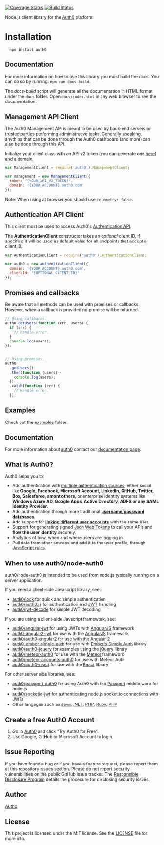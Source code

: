 [![Coverage Status](https://coveralls.io/repos/github/auth0/node-auth0/badge.svg?branch=master)](https://coveralls.io/github/auth0/node-auth0?branch=master) [![Build Status](https://travis-ci.org/auth0/node-auth0.svg)](https://travis-ci.org/auth0/node-auth0)

Node.js client library for the [Auth0](https://auth0.com) platform.

# Installation

~~~
  npm install auth0
~~~

## Documentation
For more information on how to use this library you must build the docs. You can do so by running: `npm run docs-build`.

The *docs-build* script will generate all the documentation in HTML format under the `docs` folder. Open `docs/index.html` in any web browser to see the documentation.

## Management API Client
The Auth0 Management API is meant to be used by back-end servers or trusted parties performing administrative tasks. Generally speaking, anything that can be done through the Auth0 dashboard (and more) can also be done through this API.


Initialize your client class with an API v2 token (you can generate one [here](https://auth0.com/docs/apiv2)) and a domain.

~~~js
var ManagementClient = require('auth0').ManagementClient;

var management = new ManagementClient({
  token: '{YOUR_API_V2_TOKEN}',
  domain: '{YOUR_ACCOUNT}.auth0.com'
});
~~~

Note: When using at browser you should use `telemetry: false`.

## Authentication API Client
This client must be used to access Auth0's [Authentication API](https://auth0.com/docs/auth-api).

The **AuthenticationClient** constructor takes an *optional* client ID, if specified it will be used as default value for all endpoints that accept a client ID.

~~~js
var AuthenticationClient = require('auth0').AuthenticationClient;

var auth0 = new AuthenticationClient({
  domain: '{YOUR_ACCOUNT}.auth0.com',
  clientId: '{OPTIONAL_CLIENT_ID}'
});
~~~

## Promises and callbacks

Be aware that all methods can be used with promises or callbacks. However, when a callback is provided no promise will be returned.

~~~js
// Using callbacks.
auth0.getUsers(function (err, users) {
  if (err) {
    // handle error.
  }
  console.log(users);
});


// Using promises.
auth0
  .getUsers()
  .then(function (users) {
    console.log(users);
  })
  .catch(function (err) {
    // Handle error.
  });
~~~


## Examples

Check out the [examples](examples/) folder.

## Documentation

For more information about [auth0](http://auth0.com) contact our [documentation page](http://docs.auth0.com/).

## What is Auth0?

Auth0 helps you to:

* Add authentication with [multiple authentication sources](https://docs.auth0.com/identityproviders), either social like **Google, Facebook, Microsoft Account, LinkedIn, GitHub, Twitter, Box, Salesforce, amont others**, or enterprise identity systems like **Windows Azure AD, Google Apps, Active Directory, ADFS or any SAML Identity Provider**.
* Add authentication through more traditional **[username/password databases](https://docs.auth0.com/mysql-connection-tutorial)**.
* Add support for **[linking different user accounts](https://docs.auth0.com/link-accounts)** with the same user.
* Support for generating signed [Json Web Tokens](https://docs.auth0.com/jwt) to call your APIs and **flow the user identity** securely.
* Analytics of how, when and where users are logging in.
* Pull data from other sources and add it to the user profile, through [JavaScript rules](https://docs.auth0.com/rules).

## When to use auth0/node-auth0

auth0/node-auth0 is intended to be used from node.js typically running on a server application.

If you need a client-side Javascript library, see:
* [auth0/lock](https://github.com/auth0/lock) for quick and simple authentication
* [auth0/auth0.js](https://github.com/auth0/auth0.js) for authentication and [JWT](http://openid.net/specs/draft-jones-json-web-token-07.html) handling
* [auth0/jwt-decode](https://github.com/auth0/jwt-decode) for simple JWT decoding 

If you are using a client-side Javscript framework, see:
* [auth0/angular-jwt](https://github.com/auth0/angular-jwt) for using JWTs with [AngularJS](https://angularjs.org/) framework
* [auth0-angular2-jwt](https://github.com/auth0/angular2-jwt) for use with the [AngularJS](https://angularjs.org/) framework
* [auth0/auth0-angular2](https://github.com/auth0/auth0-angular2) for use with the [Angular 2](https://angular.io/)
* [auth0-ember-simple-auth](https://github.com/auth0/auth0-ember-simple-auth) for use with [Ember's Simple Auth](https://github.com/simplabs/ember-simple-auth) library
* [auth0/auth0-jquery](https://github.com/auth0/auth0-jquery) for examples using the [jQuery](https://jquery.com/) library
* [auth0/meteor-auth0](https://github.com/auth0/meteor-auth0) for use with the [Meteor](https://www.meteor.com/) framework
* [auth0/meteor-accounts-auth0](https://github.com/auth0/meteor-accounts-auth0) for use with Meteor Auth
* [auth0/auth0-react](https://github.com/auth0/auth0-react) for use with the [React](https://facebook.github.io/react/) library

For other server side libraries, see:
* [auth0/passport-auth0](https://github.com/auth0/passport-auth0) for using Auth0 with the [Passport](http://passportjs.org/) middle ware for node.js
* [auth0/socketio-jwt](https://github.com/auth0/socketio-jwt) for authenticating node.js socket.io connections with JWTs
* Other langages such as [Java](auth0/auth0-java), [.NET](https://github.com/auth0/auth0.net), [PHP](https://github.com/auth0/auth0-PHP), [Ruby](https://github.com/auth0/ruby-auth0), [PHP](https://github.com/auth0/auth0-PHP)

## Create a free Auth0 Account

1. Go to [Auth0](https://auth0.com) and click "Try Auth0 for Free".
2. Use Google, GitHub or Microsoft Account to login.

## Issue Reporting

If you have found a bug or if you have a feature request, please report them at this repository issues section. Please do not report security vulnerabilities on the public GitHub issue tracker. The [Responsible Disclosure Program](https://auth0.com/whitehat) details the procedure for disclosing security issues.

## Author

[Auth0](https://auth0.com)

## License

This project is licensed under the MIT license. See the [LICENSE](LICENSE) file for more info.
